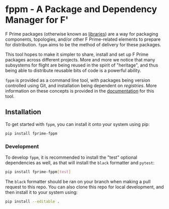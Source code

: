 # fppm - A Package and Dependency Manager for F'

F Prime packages (otherwise known as [libraries](https://nasa.github.io/fprime/HowTo/develop-fprime-libraries.html)) are a way for packaging components, topologies, and/or other F Prime-related elements to prepare for distribution. `fppm` aims to be the method of delivery for these packages.

This tool hopes to make it simpler to share, install and set up F Prime packages across different projects. More and more we notice that many subsystems for flight are being reused in the spirit of "heritage", and thus being able to distribute reusable bits of code is a powerful ability.

`fppm` is provided as a command line tool, with packages being version controlled using Git, and installation being dependent on *registries*. More information on these concepts is provided in the [documentation](./docs/) for this tool.

## Installation

To get started with `fppm`, you can install it onto your system using pip:

```bash
pip install fprime-fppm
```

### Development

To develop `fppm`, it is recommended to install the "test" optional dependencies as well, as that will install the `black` formatter and `pytest`:

```bash
pip install fprime-fppm[test]
```

The `black` formatter should be ran on your branch when making a pull request to this repo. You can also clone this repo for local development, and then install it to your system using:

```bash
pip install --editable .
```